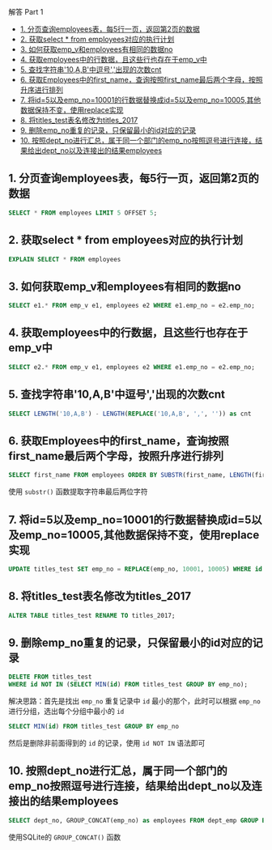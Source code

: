 解答 Part 1

- [1. 分页查询employees表，每5行一页，返回第2页的数据](#1-分页查询employees表每5行一页返回第2页的数据)
- [2. 获取select * from employees对应的执行计划](#2-获取select--from-employees对应的执行计划)
- [3. 如何获取emp_v和employees有相同的数据no](#3-如何获取emp_v和employees有相同的数据no)
- [4. 获取employees中的行数据，且这些行也存在于emp_v中](#4-获取employees中的行数据且这些行也存在于emp_v中)
- [5. 查找字符串'10,A,B'中逗号','出现的次数cnt](#5-查找字符串10ab中逗号出现的次数cnt)
- [6. 获取Employees中的first_name，查询按照first_name最后两个字母，按照升序进行排列](#6-获取employees中的first_name查询按照first_name最后两个字母按照升序进行排列)
- [7. 将id=5以及emp_no=10001的行数据替换成id=5以及emp_no=10005,其他数据保持不变，使用replace实现](#7-将id5以及emp_no10001的行数据替换成id5以及emp_no10005其他数据保持不变使用replace实现)
- [8. 将titles_test表名修改为titles_2017](#8-将titles_test表名修改为titles_2017)
- [9. 删除emp_no重复的记录，只保留最小的id对应的记录](#9-删除emp_no重复的记录只保留最小的id对应的记录)
- [10. 按照dept_no进行汇总，属于同一个部门的emp_no按照逗号进行连接，结果给出dept_no以及连接出的结果employees](#10-按照dept_no进行汇总属于同一个部门的emp_no按照逗号进行连接结果给出dept_no以及连接出的结果employees)

## 1. 分页查询employees表，每5行一页，返回第2页的数据

```sql
SELECT * FROM employees LIMIT 5 OFFSET 5;
```

## 2. 获取select * from employees对应的执行计划

```sql
EXPLAIN SELECT * FROM employees
```

## 3. 如何获取emp_v和employees有相同的数据no

```sql
SELECT e1.* FROM emp_v e1, employees e2 WHERE e1.emp_no = e2.emp_no;
```

## 4. 获取employees中的行数据，且这些行也存在于emp_v中

```sql
SELECT e2.* FROM emp_v e1, employees e2 WHERE e1.emp_no = e2.emp_no;
```

## 5. 查找字符串'10,A,B'中逗号','出现的次数cnt

```sql
SELECT LENGTH('10,A,B') - LENGTH(REPLACE('10,A,B', ',', '')) as cnt
```

## 6. 获取Employees中的first_name，查询按照first_name最后两个字母，按照升序进行排列

```sql
SELECT first_name FROM employees ORDER BY SUBSTR(first_name, LENGTH(first_name)-1);
```

使用 `substr()` 函数提取字符串最后两位字符

## 7. 将id=5以及emp_no=10001的行数据替换成id=5以及emp_no=10005,其他数据保持不变，使用replace实现

```sql
UPDATE titles_test SET emp_no = REPLACE(emp_no, 10001, 10005) WHERE id = 5;
```

## 8. 将titles_test表名修改为titles_2017

```sql
ALTER TABLE titles_test RENAME TO titles_2017;
```

## 9. 删除emp_no重复的记录，只保留最小的id对应的记录

```sql
DELETE FROM titles_test
WHERE id NOT IN (SELECT MIN(id) FROM titles_test GROUP BY emp_no);
```

解决思路：首先是找出 `emp_no` 重复记录中 `id` 最小的那个，此时可以根据 `emp_no` 进行分组，选出每个分组中最小的 `id`

```sql
SELECT MIN(id) FROM titles_test GROUP BY emp_no
```

然后是删除非前面得到的 `id` 的记录，使用 `id NOT IN` 语法即可

## 10. 按照dept_no进行汇总，属于同一个部门的emp_no按照逗号进行连接，结果给出dept_no以及连接出的结果employees

```sql
SELECT dept_no, GROUP_CONCAT(emp_no) as employees FROM dept_emp GROUP BY dept_no;
```

使用SQLite的 `GROUP_CONCAT()` 函数